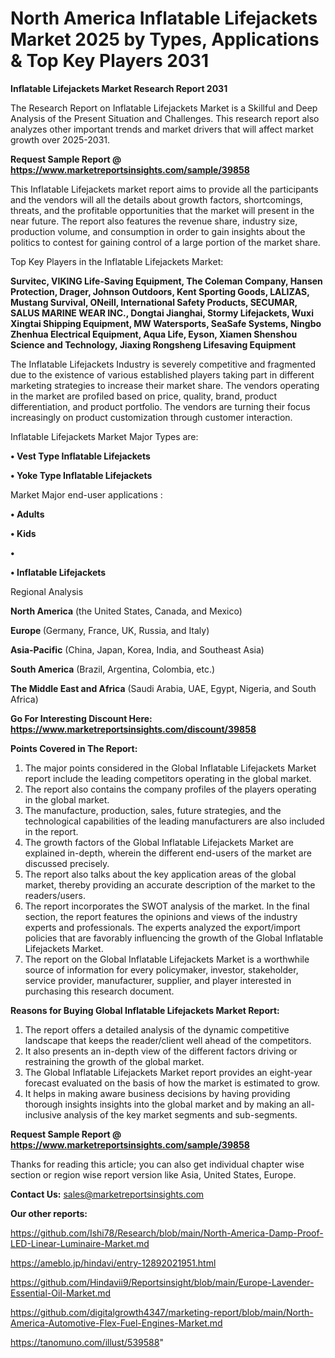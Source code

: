 # North America Inflatable Lifejackets Market 2025 by Types, Applications & Top Key Players 2031

<strong>Inflatable Lifejackets Market Research Report 2031</strong>

The Research Report on Inflatable Lifejackets Market is a Skillful and Deep Analysis of the Present Situation and Challenges. This research report also analyzes other important trends and market drivers that will affect market growth over 2025-2031.

<strong>Request Sample Report @ <a href=https://www.marketreportsinsights.com/sample/39858>https://www.marketreportsinsights.com/sample/39858</a></strong>

This Inflatable Lifejackets market report aims to provide all the participants and the vendors will all the details about growth factors, shortcomings, threats, and the profitable opportunities that the market will present in the near future. The report also features the revenue share, industry size, production volume, and consumption in order to gain insights about the politics to contest for gaining control of a large portion of the market share.

Top Key Players in the Inflatable Lifejackets Market:

<strong>Survitec, VIKING Life-Saving Equipment, The Coleman Company, Hansen Protection, Drager, Johnson Outdoors, Kent Sporting Goods, LALIZAS, Mustang Survival, ONeill, International Safety Products, SECUMAR, SALUS MARINE WEAR INC., Dongtai Jianghai, Stormy Lifejackets, Wuxi Xingtai Shipping Equipment, MW Watersports, SeaSafe Systems, Ningbo Zhenhua Electrical Equipment, Aqua Life, Eyson, Xiamen Shenshou Science and Technology, Jiaxing Rongsheng Lifesaving Equipment</strong>

The Inflatable Lifejackets Industry is severely competitive and fragmented due to the existence of various established players taking part in different marketing strategies to increase their market share. The vendors operating in the market are profiled based on price, quality, brand, product differentiation, and product portfolio. The vendors are turning their focus increasingly on product customization through customer interaction.

Inflatable Lifejackets Market Major Types are:

<strong>•  Vest Type Inflatable Lifejackets

•  Yoke Type Inflatable Lifejackets</strong>

Market Major end-user applications :

<strong>•  Adults

•  Kids

•  

•  Inflatable Lifejackets</strong>

Regional Analysis

</u><strong><b>North America</b></strong> (the United States, Canada, and Mexico)

<strong><b>Europe </b></strong>(Germany, France, UK, Russia, and Italy)

<strong><b>Asia-Pacific</b></strong> (China, Japan, Korea, India, and Southeast Asia)

<strong><b>South America</b></strong> (Brazil, Argentina, Colombia, etc.)

<strong><b>The Middle East and Africa</b></strong> (Saudi Arabia, UAE, Egypt, Nigeria, and South Africa)

<strong>Go For Interesting Discount Here: <a href=https://www.marketreportsinsights.com/discount/39858>https://www.marketreportsinsights.com/discount/39858</a></strong>

<strong>Points Covered in The Report:</strong>
<ol>
  <li>The major points considered in the Global Inflatable Lifejackets Market report include the leading competitors operating in the global market.</li>
  <li>The report also contains the company profiles of the players operating in the global market.</li>
  <li>The manufacture, production, sales, future strategies, and the technological capabilities of the leading manufacturers are also included in the report.</li>
  <li>The growth factors of the Global Inflatable Lifejackets Market are explained in-depth, wherein the different end-users of the market are discussed precisely.</li>
  <li>The report also talks about the key application areas of the global market, thereby providing an accurate description of the market to the readers/users.</li>
  <li>The report incorporates the SWOT analysis of the market. In the final section, the report features the opinions and views of the industry experts and professionals. The experts analyzed the export/import policies that are favorably influencing the growth of the Global Inflatable Lifejackets Market.</li>
  <li>The report on the Global Inflatable Lifejackets Market is a worthwhile source of information for every policymaker, investor, stakeholder, service provider, manufacturer, supplier, and player interested in purchasing this research document.</li>
</ol>
<strong>Reasons for Buying Global Inflatable Lifejackets Market Report:</strong>

<ol>
  <li>The report offers a detailed analysis of the dynamic competitive landscape that keeps the reader/client well ahead of the competitors.</li>
  <li>It also presents an in-depth view of the different factors driving or restraining the growth of the global market.</li>
  <li>The Global Inflatable Lifejackets Market report provides an eight-year forecast evaluated on the basis of how the market is estimated to grow.</li>
  <li>It helps in making aware business decisions by having providing thorough insights insights into the global market and by making an all-inclusive analysis of the key market segments and sub-segments.</li>
</ol>
<strong>Request Sample Report @ <a href=https://www.marketreportsinsights.com/sample/39858>https://www.marketreportsinsights.com/sample/39858</a></strong>


Thanks for reading this article; you can also get individual chapter wise section or region wise report version like Asia, United States, Europe.

<strong>Contact Us:</strong>
sales@marketreportsinsights.com

<strong>Our other reports:</strong>

<a href=https://github.com/Ishi78/Research/blob/main/North-America-Damp-Proof-LED-Linear-Luminaire-Market.md>https://github.com/Ishi78/Research/blob/main/North-America-Damp-Proof-LED-Linear-Luminaire-Market.md</a>

<a href=https://ameblo.jp/hindavi/entry-12892021951.html>https://ameblo.jp/hindavi/entry-12892021951.html</a>

<a href=https://github.com/Hindavii9/Reportsinsight/blob/main/Europe-Lavender-Essential-Oil-Market.md>https://github.com/Hindavii9/Reportsinsight/blob/main/Europe-Lavender-Essential-Oil-Market.md</a>

<a href=https://github.com/digitalgrowth4347/marketing-report/blob/main/North-America-Automotive-Flex-Fuel-Engines-Market.md>https://github.com/digitalgrowth4347/marketing-report/blob/main/North-America-Automotive-Flex-Fuel-Engines-Market.md</a>

<a href=https://tanomuno.com/illust/539588>https://tanomuno.com/illust/539588</a>"

